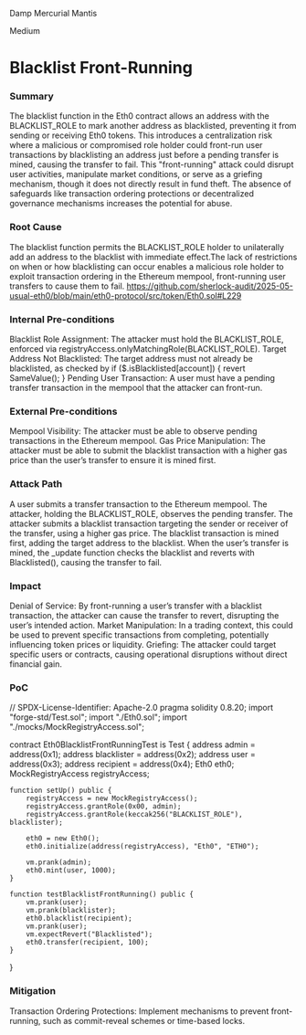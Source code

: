 Damp Mercurial Mantis

Medium

# Blacklist Front-Running

### Summary

The blacklist function in the Eth0 contract allows an address with the BLACKLIST_ROLE to mark another address as blacklisted, preventing it from sending or receiving Eth0 tokens. This introduces a centralization risk where a malicious or compromised role holder could front-run user transactions by blacklisting an address just before a pending transfer is mined, causing the transfer to fail. This "front-running" attack could disrupt user activities, manipulate market conditions, or serve as a griefing mechanism, though it does not directly result in fund theft. The absence of safeguards like transaction ordering protections or decentralized governance mechanisms increases the potential for abuse.

### Root Cause

The blacklist function permits the BLACKLIST_ROLE holder to unilaterally add an address to the blacklist with immediate effect.The lack of restrictions on when or how blacklisting can occur enables a malicious role holder to exploit transaction ordering in the Ethereum mempool, front-running user transfers to cause them to fail.
https://github.com/sherlock-audit/2025-05-usual-eth0/blob/main/eth0-protocol/src/token/Eth0.sol#L229

### Internal Pre-conditions

Blacklist Role Assignment: The attacker must hold the BLACKLIST_ROLE, enforced via registryAccess.onlyMatchingRole(BLACKLIST_ROLE).
Target Address Not Blacklisted: The target address must not already be blacklisted, as checked by if ($.isBlacklisted[account]) { revert SameValue(); } 
Pending User Transaction: A user must have a pending transfer transaction in the mempool that the attacker can front-run.

### External Pre-conditions

Mempool Visibility: The attacker must be able to observe pending transactions in the Ethereum mempool.
Gas Price Manipulation: The attacker must be able to submit the blacklist transaction with a higher gas price than the user’s transfer to ensure it is mined first.

### Attack Path

A user submits a transfer transaction to the Ethereum mempool.
The attacker, holding the BLACKLIST_ROLE, observes the pending transfer.
The attacker submits a blacklist transaction targeting the sender or receiver of the transfer, using a higher gas price.
The blacklist transaction is mined first, adding the target address to the blacklist.
When the user’s transfer is mined, the _update function checks the blacklist and reverts with Blacklisted(), causing the transfer to fail.

### Impact

Denial of Service: By front-running a user’s transfer with a blacklist transaction, the attacker can cause the transfer to revert, disrupting the user’s intended action.
Market Manipulation: In a trading context, this could be used to prevent specific transactions from completing, potentially influencing token prices or liquidity.
Griefing: The attacker could target specific users or contracts, causing operational disruptions without direct financial gain.

### PoC

// SPDX-License-Identifier: Apache-2.0
pragma solidity 0.8.20;
import "forge-std/Test.sol";
import "./Eth0.sol";
import "./mocks/MockRegistryAccess.sol";

contract Eth0BlacklistFrontRunningTest is Test {
    address admin = address(0x1);
    address blacklister = address(0x2);
    address user = address(0x3);
    address recipient = address(0x4);
    Eth0 eth0;
    MockRegistryAccess registryAccess;

    function setUp() public {
        registryAccess = new MockRegistryAccess();
        registryAccess.grantRole(0x00, admin);
        registryAccess.grantRole(keccak256("BLACKLIST_ROLE"), blacklister);

        eth0 = new Eth0();
        eth0.initialize(address(registryAccess), "Eth0", "ETH0");

        vm.prank(admin);
        eth0.mint(user, 1000);
    }

    function testBlacklistFrontRunning() public {
        vm.prank(user);
        vm.prank(blacklister);
        eth0.blacklist(recipient);
        vm.prank(user);
        vm.expectRevert("Blacklisted");
        eth0.transfer(recipient, 100);
    }
}

### Mitigation

Transaction Ordering Protections: Implement mechanisms to prevent front-running, such as commit-reveal schemes or time-based locks.